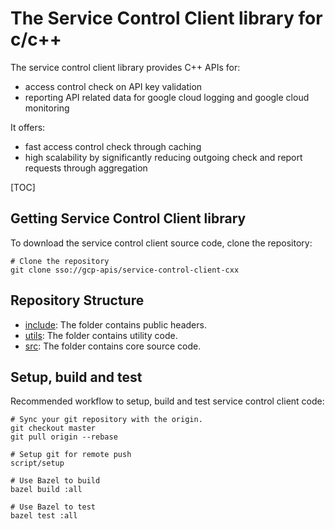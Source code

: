 # The Service Control Client library for c/c++ #

The service control client library provides C++ APIs for:

* access control check on API key validation
* reporting API related data for google cloud logging and google cloud monitoring

It offers:

* fast access control check through caching
* high scalability by significantly reducing outgoing check and report requests
  through aggregation

[TOC]


## Getting Service Control Client library ##

To download the service control client source code, clone the repository:

    # Clone the repository
    git clone sso://gcp-apis/service-control-client-cxx

## Repository Structure ##

* [include](/include): The folder contains public headers.
* [utils](/utils): The folder contains utility code.
* [src](/src): The folder contains core source code.

## Setup, build and test ##

Recommended workflow to setup, build and test service control client code:

    # Sync your git repository with the origin.
    git checkout master
    git pull origin --rebase

    # Setup git for remote push
    script/setup

    # Use Bazel to build
    bazel build :all

    # Use Bazel to test
    bazel test :all

